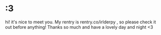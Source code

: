 # :3
hi! it's nice to meet you. My rentry is rentry.co/irlderpy , so please check it out before anything! Thanks so much and have a lovely day and night <3
